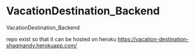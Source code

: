 # VacationDestination_Backend
VacationDestination_Backend

repo exist so that it can be hosted on heroku
https://vacation-destination-shaqmandy.herokuapp.com/

